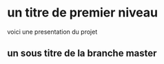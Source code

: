# un titre de premier niveau
voici une presentation du projet

## un sous titre de la branche master
